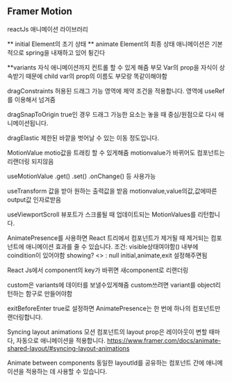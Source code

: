 ## Framer Motion

reactJs 애니메이션 라이브러리

\*\* initial
Element의 초기 상태
\*\* animate
Element의 최종 상태
애니메이션은 기본적으로 spring을 내재하고 있어 튕긴다

\*\*variants
자식 애니메이션까지 컨트롤 할 수 있게 해줌
부모 Var의 prop을 자식이 상속받기 때문에
child var의 prop의 이름도 부모랑 똑같이해야함

dragConstraints
허용된 드래그 가능 영역에 제약 조건을 적용합니다. 영역에 useRef를 이용해서 넘겨줌

dragSnapToOrigin
true인 경우 드래그 가능한 요소는 놓을 때 중심/원점으로 다시 애니메이션됩니다.

dragElastic
제한된 바깥을 벗어날 수 있는 이동 정도입니다.

MotionValue
motio값을 트래킹 할 수 있게해줌 motionvalue가 바뀌어도 컴포넌트는 리랜더링 되지않음

useMotionValue
.get() .set() .onChange() 등 사용가능

useTransform
값을 받아 원하는 출력값을 받음 motionvalue,value의값,값에따른output값 인자로받음

useViewportScroll
뷰포트가 스크롤될 때 업데이트되는 MotionValues를 리턴합니다.

AnimatePresence를 사용하면 React 트리에서 컴포넌트가 제거될 때 제거되는 컴포넌트에 애니메이션 효과를 줄 수 있습니다.
조건: visible상태여야함(<AnimatePresence></AnimatePresence>) 내부에 coindition이 있어야함 showing? <> : null
initial,animate,exit 설정해주면됨

React Js에서 component의 key가 바뀌면 새component로 리랜더링

custom은 variants에 데이터를 보낼수있게해줌 custom쓰려면 variant를 object리턴하는 함구로 만들어야함

exitBeforeEnter
true로 설정하면 AnimatePresence는 한 번에 하나의 컴포넌트만 랜더링합니다.

Syncing layout animations
모션 컴포넌트의 layout prop은 레이아웃이 변할 때마다, 자동으로 애니메이션을 적용합니다.
https://www.framer.com/docs/animate-shared-layout/#syncing-layout-animations

Animate between components
동일한 layoutId를 공유하는 컴포넌트 간에 애니메이션을 적용하는 데 사용할 수 있습니다.
